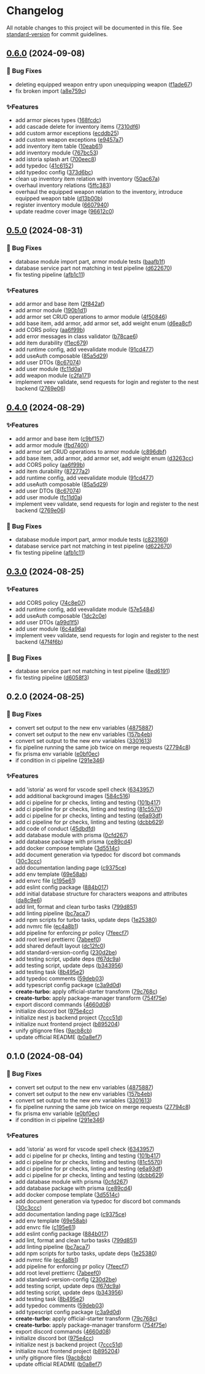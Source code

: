 # Changelog

All notable changes to this project will be documented in this file. See [standard-version](https://github.com/conventional-changelog/standard-version) for commit guidelines.

## [0.6.0](https://github.com/SpasMilenkov/Istoria/compare/v0.5.0...v0.6.0) (2024-09-08)


### 🔧 Bug Fixes

* deleting equipped weapon entry upon unequipping weapon ([f1ade67](https://github.com/SpasMilenkov/Istoria/commit/f1ade67aa80925c2f3c304b1619546f23e803f54))
* fix broken import ([a8e759c](https://github.com/SpasMilenkov/Istoria/commit/a8e759c0ff8c29ae5a140875644fbdedab1e970b))


### ✨Features

* add armor pieces types ([168fcdc](https://github.com/SpasMilenkov/Istoria/commit/168fcdcbdceaf22e41c169a2312b119ba27085b0))
* add cascade delete for inventory items ([7310df6](https://github.com/SpasMilenkov/Istoria/commit/7310df68be1592ab9febdea123dc37c8faff8366))
* add custom armor exceptions ([ecddb25](https://github.com/SpasMilenkov/Istoria/commit/ecddb259fa3a96cdb45a1c0b9b59945783632e49))
* add custom weapon exceptions ([e9457a7](https://github.com/SpasMilenkov/Istoria/commit/e9457a7b62d67793b16733e05c3f13701b0fd6ff))
* add inventory item table ([10eab61](https://github.com/SpasMilenkov/Istoria/commit/10eab61849d7e61ef1e9605fa08221364fd96e9d))
* add inventory module ([767bc53](https://github.com/SpasMilenkov/Istoria/commit/767bc53edf4e192127e770ee64ddbe52549a3c0c))
* add istoria splash art ([700eec8](https://github.com/SpasMilenkov/Istoria/commit/700eec89565e09b9f13e7551db7fec696d90945a))
* add typedoc ([41c6152](https://github.com/SpasMilenkov/Istoria/commit/41c615255ced89c2f553a9b346dc0c6d57630051))
* add typedoc config ([373d6bc](https://github.com/SpasMilenkov/Istoria/commit/373d6bcf76a3758122ea7ea6786a083508f8091f))
* clean up inventory item relation with inventory ([50ac67a](https://github.com/SpasMilenkov/Istoria/commit/50ac67a008d70385c3229984a5f14ece72b36f84))
* overhaul inventory relations ([5ffc383](https://github.com/SpasMilenkov/Istoria/commit/5ffc3839ad24a8216ff82c953e53c936b8d58c57))
* overhaul the equipped weapon relation to the inventory, introduce equipped weapon table ([d13b00b](https://github.com/SpasMilenkov/Istoria/commit/d13b00beb61b9b0a06e20895b1f67b32a5739733))
* register inventory module ([6607940](https://github.com/SpasMilenkov/Istoria/commit/66079401ba6efd0c39e1ba251275de9a9132a583))
* update readme cover image ([96612c0](https://github.com/SpasMilenkov/Istoria/commit/96612c062d05ac2962f223073659714256e0deb9))

## [0.5.0](https://github.com/SpasMilenkov/Istoria/compare/v0.2.0...v0.5.0) (2024-08-31)


### 🔧 Bug Fixes

* database module import part, armor module tests ([baafb1f](https://github.com/SpasMilenkov/Istoria/commit/baafb1f032507bbaac11726944047656fa933210))
* database service part not matching in test pipeline ([d622670](https://github.com/SpasMilenkov/Istoria/commit/d622670c4c8489fd1e8554330d434952a4aec556))
* fix testing pipeline ([afb1c11](https://github.com/SpasMilenkov/Istoria/commit/afb1c11414523b1bb03dd228905a7547159ee556))


### ✨Features

* add armor and base item ([2f842af](https://github.com/SpasMilenkov/Istoria/commit/2f842afd167ab369dae3443b5080fe34d9cfa256))
* add armor module ([190b1d1](https://github.com/SpasMilenkov/Istoria/commit/190b1d1d5d066c090b0ad9be2e56ef8a7f1f01d6))
* add armor set CRUD operations to armor module ([4f50846](https://github.com/SpasMilenkov/Istoria/commit/4f508461220aaafffc5496061b59cf461c119309))
* add base item, add armor, add armor set, add weight enum ([d6ea8cf](https://github.com/SpasMilenkov/Istoria/commit/d6ea8cf073c7a3fe69caf95bb571e5f563bce129))
* add CORS policy ([aa6f99b](https://github.com/SpasMilenkov/Istoria/commit/aa6f99b0682c02044261938ff6f3d4681fddd8c0))
* add error messages in class validator ([b78cae6](https://github.com/SpasMilenkov/Istoria/commit/b78cae6483b68bec5384673a9b9dacde67a23413))
* add item durability ([f1ec679](https://github.com/SpasMilenkov/Istoria/commit/f1ec679c37453e422e043d63732a7d2a1407beaa))
* add runtime config, add veevalidate module ([91cd477](https://github.com/SpasMilenkov/Istoria/commit/91cd4776f3c92cf7261ba2558be8d837cf5220dc))
* add useAuth composable ([85a5d29](https://github.com/SpasMilenkov/Istoria/commit/85a5d290d35109e868c99d76c25f8181af2768cf))
* add user DTOs ([8c67074](https://github.com/SpasMilenkov/Istoria/commit/8c670749562d7fbcb094925a373c9a6808d653b8))
* add user module ([fc11d0a](https://github.com/SpasMilenkov/Istoria/commit/fc11d0ad6239233c3841a62a9e40fa22421cfcb0))
* add weapon module ([c2fa171](https://github.com/SpasMilenkov/Istoria/commit/c2fa17171c95493fdeb9931c5966ce97f4496143))
* implement veev validate, send requests for login and register to the nest backend ([2769e06](https://github.com/SpasMilenkov/Istoria/commit/2769e062b71837da039208a98c9e8309715db0a0))

## [0.4.0](https://github.com/SpasMilenkov/Istoria/compare/v0.2.0...v0.4.0) (2024-08-29)


### ✨Features

* add armor and base item ([c9bf157](https://github.com/SpasMilenkov/Istoria/commit/c9bf15780817004e632cc7593e12910859e98e8d))
* add armor module ([fbd7400](https://github.com/SpasMilenkov/Istoria/commit/fbd7400c875128e27fbfc12bf2f4493190c76e22))
* add armor set CRUD operations to armor module ([c896dbf](https://github.com/SpasMilenkov/Istoria/commit/c896dbf49e3e8bc567c5c6a424017f2c1eedea91))
* add base item, add armor, add armor set, add weight enum ([d3263cc](https://github.com/SpasMilenkov/Istoria/commit/d3263cca01685f86e6fdc8a3561e839ad1a86815))
* add CORS policy ([aa6f99b](https://github.com/SpasMilenkov/Istoria/commit/aa6f99b0682c02044261938ff6f3d4681fddd8c0))
* add item durability ([87277a2](https://github.com/SpasMilenkov/Istoria/commit/87277a2e2e4cc3b4b7d1c6c9bd28ce2a866de856))
* add runtime config, add veevalidate module ([91cd477](https://github.com/SpasMilenkov/Istoria/commit/91cd4776f3c92cf7261ba2558be8d837cf5220dc))
* add useAuth composable ([85a5d29](https://github.com/SpasMilenkov/Istoria/commit/85a5d290d35109e868c99d76c25f8181af2768cf))
* add user DTOs ([8c67074](https://github.com/SpasMilenkov/Istoria/commit/8c670749562d7fbcb094925a373c9a6808d653b8))
* add user module ([fc11d0a](https://github.com/SpasMilenkov/Istoria/commit/fc11d0ad6239233c3841a62a9e40fa22421cfcb0))
* implement veev validate, send requests for login and register to the nest backend ([2769e06](https://github.com/SpasMilenkov/Istoria/commit/2769e062b71837da039208a98c9e8309715db0a0))


### 🔧 Bug Fixes

* database module import part, armor module tests ([c823160](https://github.com/SpasMilenkov/Istoria/commit/c823160bfcd9e500effff9a63354be3a953883ac))
* database service part not matching in test pipeline ([d622670](https://github.com/SpasMilenkov/Istoria/commit/d622670c4c8489fd1e8554330d434952a4aec556))
* fix testing pipeline ([afb1c11](https://github.com/SpasMilenkov/Istoria/commit/afb1c11414523b1bb03dd228905a7547159ee556))

## [0.3.0](https://github.com/SpasMilenkov/Istoria/compare/v0.2.0...v0.3.0) (2024-08-25)


### ✨Features

* add CORS policy ([74c8e07](https://github.com/SpasMilenkov/Istoria/commit/74c8e07b1ee9a700c22f9af6d2918afc6b7217a4))
* add runtime config, add veevalidate module ([57e5484](https://github.com/SpasMilenkov/Istoria/commit/57e5484a267885e038d15f1bf08ab44d14af9385))
* add useAuth composable ([1dc2c0e](https://github.com/SpasMilenkov/Istoria/commit/1dc2c0efa3b7d9a33df022664de7c2edf49e56d9))
* add user DTOs ([a99d1f5](https://github.com/SpasMilenkov/Istoria/commit/a99d1f5fc041c922d88ffbb7d920055ac8220ed7))
* add user module ([6c4a96a](https://github.com/SpasMilenkov/Istoria/commit/6c4a96a4ba440f9910f2ad521e94101f9d88b35b))
* implement veev validate, send requests for login and register to the nest backend ([47f4f6b](https://github.com/SpasMilenkov/Istoria/commit/47f4f6bd919a9bc08294d184457e6964449320ce))


### 🔧 Bug Fixes

* database service part not matching in test pipeline ([8ed6191](https://github.com/SpasMilenkov/Istoria/commit/8ed6191ae81f2db56a04c7d7d9949fedc9e84289))
* fix testing pipeline ([d6058f3](https://github.com/SpasMilenkov/Istoria/commit/d6058f3fd43b7065c3cda743f61d661eb30f9981))

## 0.2.0 (2024-08-25)


### 🔧 Bug Fixes

* convert set output to the new env variables ([4875887](https://github.com/SpasMilenkov/Istoria/commit/48758871b4ab359b7e7c34a200fd0edb463e2851))
* convert set output to the new env variables ([157b4eb](https://github.com/SpasMilenkov/Istoria/commit/157b4eb8f3d11c4cb1b50cc42a7a82efc0e726cc))
* convert set output to the new env variables ([3301613](https://github.com/SpasMilenkov/Istoria/commit/3301613a363e973c8b7ce5da142eb2b21c79ebea))
* fix pipeline running the same job twice on merge requests ([27794c8](https://github.com/SpasMilenkov/Istoria/commit/27794c8446986d0328eb02132ba9584eb0928ca9))
* fix prisma env variable ([e0bf0ec](https://github.com/SpasMilenkov/Istoria/commit/e0bf0ec777531a49191b69b19f8b5c50fda7af77))
* if condition in ci pipeline ([291e346](https://github.com/SpasMilenkov/Istoria/commit/291e34654cc9a6e7b39a718773b8567def803e72))


### ✨Features

* add 'istoria' as word for vscode spell check ([6343957](https://github.com/SpasMilenkov/Istoria/commit/63439577fc930ed25ddbaa02fcde5848b05d0453))
* add additional background images ([584c516](https://github.com/SpasMilenkov/Istoria/commit/584c516b7b5c191c90fc9a8c3069e0ec19b516f3))
* add ci pipeline for pr checks, linting and testing ([101b417](https://github.com/SpasMilenkov/Istoria/commit/101b41740d6b51ec6ed295c4e5f66149f1433c5e))
* add ci pipeline for pr checks, linting and testing ([81c5570](https://github.com/SpasMilenkov/Istoria/commit/81c5570249a08987da55bdc8fe76d572bc6a8d0f))
* add ci pipeline for pr checks, linting and testing ([e6a93df](https://github.com/SpasMilenkov/Istoria/commit/e6a93dfee374925049421188578278c06f864deb))
* add ci pipeline for pr checks, linting and testing ([dcbb629](https://github.com/SpasMilenkov/Istoria/commit/dcbb62931e7e38ec043825a8d884102cf1ecf81c))
* add code of conduct ([45dbdfd](https://github.com/SpasMilenkov/Istoria/commit/45dbdfdeef0dd8ea8c7f3985bb0285be8cc1b989))
* add database module with prisma ([0cfd267](https://github.com/SpasMilenkov/Istoria/commit/0cfd26746f068bd64564d01d271c26fbd0bc18be))
* add database package with prisma ([ce89cd4](https://github.com/SpasMilenkov/Istoria/commit/ce89cd487cfe0f2efba9b3cf0ac282b952e8d9e8))
* add docker compose template ([3d5514c](https://github.com/SpasMilenkov/Istoria/commit/3d5514c85d31deda8135b0320b3c648e0e8df5fb))
* add document generation via typedoc for discord bot commands ([30c3ccc](https://github.com/SpasMilenkov/Istoria/commit/30c3ccc952b62c10821e7483d4f59c4c3501826f))
* add documentation landing page ([c9375ce](https://github.com/SpasMilenkov/Istoria/commit/c9375ceaf0fd628b4581650b5b540790d1c4b58f))
* add env template ([69e58ab](https://github.com/SpasMilenkov/Istoria/commit/69e58abee1b8d3ce7d6909957ee6fd6fe5c1ef1a))
* add envrc file ([c195e61](https://github.com/SpasMilenkov/Istoria/commit/c195e619d51e764e5ae7655b90679d42750eb411))
* add eslint config package ([884b017](https://github.com/SpasMilenkov/Istoria/commit/884b017ca236a890de76d592a0321052b176f336))
* add initial database structure for characters weapons and attributes ([da8c9e6](https://github.com/SpasMilenkov/Istoria/commit/da8c9e6453f280cd10b18fd3937a807a2c09cb8e))
* add lint, format and clean turbo tasks ([799d851](https://github.com/SpasMilenkov/Istoria/commit/799d8510d51624c633e56f201c105db0f6791f11))
* add linting pipeline ([bc7aca7](https://github.com/SpasMilenkov/Istoria/commit/bc7aca7aa892666005f0d26d55eb8781deb64b6a))
* add npm scripts for turbo tasks, update deps ([1e25380](https://github.com/SpasMilenkov/Istoria/commit/1e2538091ca940585d427f62c1a084bb0622b8d8))
* add nvmrc file ([ec4a8b1](https://github.com/SpasMilenkov/Istoria/commit/ec4a8b1368b181882ca0cabe9049c1a117055480))
* add pipeline for enforcing pr policy ([7feecf7](https://github.com/SpasMilenkov/Istoria/commit/7feecf744d6ba6fba1c8f5d14a4781bfe4e3f82b))
* add root level prettierrc ([7abeef0](https://github.com/SpasMilenkov/Istoria/commit/7abeef0531234227ed175df948d8044f7ed8369d))
* add shared default layout ([dc12fc0](https://github.com/SpasMilenkov/Istoria/commit/dc12fc08247a6de57b311d5345593e068f913442))
* add standard-version-config ([230d2be](https://github.com/SpasMilenkov/Istoria/commit/230d2be3c6d4826b53e5c4ee9bacb3c77389f2b7))
* add testing script, update deps ([f67dc9a](https://github.com/SpasMilenkov/Istoria/commit/f67dc9a849da12e5ee2434dbc9911612df2e1472))
* add testing script, update deps ([b343956](https://github.com/SpasMilenkov/Istoria/commit/b3439564544da7f1e32d87e9ec42e5148740ae59))
* add testing task ([8b495e2](https://github.com/SpasMilenkov/Istoria/commit/8b495e23c614d82872a9db5bb83eafe0a54f511b))
* add typedoc comments ([59deb03](https://github.com/SpasMilenkov/Istoria/commit/59deb03bca8e43ba12232378bc649e5bcc42c3f9))
* add typescript config package ([c3a9d0d](https://github.com/SpasMilenkov/Istoria/commit/c3a9d0d86e2d84f664f22211fb83b7c4c7704fc9))
* **create-turbo:** apply official-starter transform ([79c768c](https://github.com/SpasMilenkov/Istoria/commit/79c768c79cc36bab5dba2893b874db5b00a031a7))
* **create-turbo:** apply package-manager transform ([754f75e](https://github.com/SpasMilenkov/Istoria/commit/754f75e49edfe8e57c7fa1e5f78d5a331d46f225))
* export discord commands ([4660d08](https://github.com/SpasMilenkov/Istoria/commit/4660d08d052d5766601cb59c30bc35a537ab55db))
* initialize discord bot ([975e4cc](https://github.com/SpasMilenkov/Istoria/commit/975e4cc8e8527c685669cbc6b63e989c76572985))
* initialize nest js backend project ([7ccc51d](https://github.com/SpasMilenkov/Istoria/commit/7ccc51d09fdca0237927cd6549480c6694124da9))
* initialize nuxt frontend project ([b895204](https://github.com/SpasMilenkov/Istoria/commit/b895204d9c92e7e51806fb8a4c811a52955d8588))
* unify gitignore files ([9acb8cb](https://github.com/SpasMilenkov/Istoria/commit/9acb8cb53e27e45062e927dd49943ea6f1575148))
* update official README ([b0a8ef7](https://github.com/SpasMilenkov/Istoria/commit/b0a8ef7589737e52f21c7969647bde20e396280c))

## 0.1.0 (2024-08-04)


### 🔧 Bug Fixes

* convert set output to the new env variables ([4875887](https://github.com/SpasMilenkov/DND-Master/commit/48758871b4ab359b7e7c34a200fd0edb463e2851))
* convert set output to the new env variables ([157b4eb](https://github.com/SpasMilenkov/DND-Master/commit/157b4eb8f3d11c4cb1b50cc42a7a82efc0e726cc))
* convert set output to the new env variables ([3301613](https://github.com/SpasMilenkov/DND-Master/commit/3301613a363e973c8b7ce5da142eb2b21c79ebea))
* fix pipeline running the same job twice on merge requests ([27794c8](https://github.com/SpasMilenkov/DND-Master/commit/27794c8446986d0328eb02132ba9584eb0928ca9))
* fix prisma env variable ([e0bf0ec](https://github.com/SpasMilenkov/DND-Master/commit/e0bf0ec777531a49191b69b19f8b5c50fda7af77))
* if condition in ci pipeline ([291e346](https://github.com/SpasMilenkov/DND-Master/commit/291e34654cc9a6e7b39a718773b8567def803e72))


### ✨Features

* add 'istoria' as word for vscode spell check ([6343957](https://github.com/SpasMilenkov/DND-Master/commit/63439577fc930ed25ddbaa02fcde5848b05d0453))
* add ci pipeline for pr checks, linting and testing ([101b417](https://github.com/SpasMilenkov/DND-Master/commit/101b41740d6b51ec6ed295c4e5f66149f1433c5e))
* add ci pipeline for pr checks, linting and testing ([81c5570](https://github.com/SpasMilenkov/DND-Master/commit/81c5570249a08987da55bdc8fe76d572bc6a8d0f))
* add ci pipeline for pr checks, linting and testing ([e6a93df](https://github.com/SpasMilenkov/DND-Master/commit/e6a93dfee374925049421188578278c06f864deb))
* add ci pipeline for pr checks, linting and testing ([dcbb629](https://github.com/SpasMilenkov/DND-Master/commit/dcbb62931e7e38ec043825a8d884102cf1ecf81c))
* add database module with prisma ([0cfd267](https://github.com/SpasMilenkov/DND-Master/commit/0cfd26746f068bd64564d01d271c26fbd0bc18be))
* add database package with prisma ([ce89cd4](https://github.com/SpasMilenkov/DND-Master/commit/ce89cd487cfe0f2efba9b3cf0ac282b952e8d9e8))
* add docker compose template ([3d5514c](https://github.com/SpasMilenkov/DND-Master/commit/3d5514c85d31deda8135b0320b3c648e0e8df5fb))
* add document generation via typedoc for discord bot commands ([30c3ccc](https://github.com/SpasMilenkov/DND-Master/commit/30c3ccc952b62c10821e7483d4f59c4c3501826f))
* add documentation landing page ([c9375ce](https://github.com/SpasMilenkov/DND-Master/commit/c9375ceaf0fd628b4581650b5b540790d1c4b58f))
* add env template ([69e58ab](https://github.com/SpasMilenkov/DND-Master/commit/69e58abee1b8d3ce7d6909957ee6fd6fe5c1ef1a))
* add envrc file ([c195e61](https://github.com/SpasMilenkov/DND-Master/commit/c195e619d51e764e5ae7655b90679d42750eb411))
* add eslint config package ([884b017](https://github.com/SpasMilenkov/DND-Master/commit/884b017ca236a890de76d592a0321052b176f336))
* add lint, format and clean turbo tasks ([799d851](https://github.com/SpasMilenkov/DND-Master/commit/799d8510d51624c633e56f201c105db0f6791f11))
* add linting pipeline ([bc7aca7](https://github.com/SpasMilenkov/DND-Master/commit/bc7aca7aa892666005f0d26d55eb8781deb64b6a))
* add npm scripts for turbo tasks, update deps ([1e25380](https://github.com/SpasMilenkov/DND-Master/commit/1e2538091ca940585d427f62c1a084bb0622b8d8))
* add nvmrc file ([ec4a8b1](https://github.com/SpasMilenkov/DND-Master/commit/ec4a8b1368b181882ca0cabe9049c1a117055480))
* add pipeline for enforcing pr policy ([7feecf7](https://github.com/SpasMilenkov/DND-Master/commit/7feecf744d6ba6fba1c8f5d14a4781bfe4e3f82b))
* add root level prettierrc ([7abeef0](https://github.com/SpasMilenkov/DND-Master/commit/7abeef0531234227ed175df948d8044f7ed8369d))
* add standard-version-config ([230d2be](https://github.com/SpasMilenkov/DND-Master/commit/230d2be3c6d4826b53e5c4ee9bacb3c77389f2b7))
* add testing script, update deps ([f67dc9a](https://github.com/SpasMilenkov/DND-Master/commit/f67dc9a849da12e5ee2434dbc9911612df2e1472))
* add testing script, update deps ([b343956](https://github.com/SpasMilenkov/DND-Master/commit/b3439564544da7f1e32d87e9ec42e5148740ae59))
* add testing task ([8b495e2](https://github.com/SpasMilenkov/DND-Master/commit/8b495e23c614d82872a9db5bb83eafe0a54f511b))
* add typedoc comments ([59deb03](https://github.com/SpasMilenkov/DND-Master/commit/59deb03bca8e43ba12232378bc649e5bcc42c3f9))
* add typescript config package ([c3a9d0d](https://github.com/SpasMilenkov/DND-Master/commit/c3a9d0d86e2d84f664f22211fb83b7c4c7704fc9))
* **create-turbo:** apply official-starter transform ([79c768c](https://github.com/SpasMilenkov/DND-Master/commit/79c768c79cc36bab5dba2893b874db5b00a031a7))
* **create-turbo:** apply package-manager transform ([754f75e](https://github.com/SpasMilenkov/DND-Master/commit/754f75e49edfe8e57c7fa1e5f78d5a331d46f225))
* export discord commands ([4660d08](https://github.com/SpasMilenkov/DND-Master/commit/4660d08d052d5766601cb59c30bc35a537ab55db))
* initialize discord bot ([975e4cc](https://github.com/SpasMilenkov/DND-Master/commit/975e4cc8e8527c685669cbc6b63e989c76572985))
* initialize nest js backend project ([7ccc51d](https://github.com/SpasMilenkov/DND-Master/commit/7ccc51d09fdca0237927cd6549480c6694124da9))
* initialize nuxt frontend project ([b895204](https://github.com/SpasMilenkov/DND-Master/commit/b895204d9c92e7e51806fb8a4c811a52955d8588))
* unify gitignore files ([9acb8cb](https://github.com/SpasMilenkov/DND-Master/commit/9acb8cb53e27e45062e927dd49943ea6f1575148))
* update official README ([b0a8ef7](https://github.com/SpasMilenkov/DND-Master/commit/b0a8ef7589737e52f21c7969647bde20e396280c))
